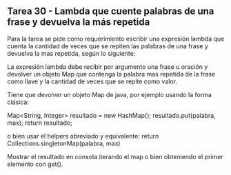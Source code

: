 ## Tarea 30 - Lambda que cuente palabras de una frase y devuelva la más repetida

Para la tarea se pide como requerimiento escribir una expresión lambda que cuenta la cantidad de veces que se repiten las palabras de una frase y devuelva la mas repetida, según lo siguiente:

La expresión lambda debe recibir por argumento una frase u oración y devolver un objeto Map que contenga la palabra mas repetida de la frase como llave y la cantidad de veces que se repite como valor.

Tiene que devolver un objeto Map de java, por ejemplo usando la forma clásica:

Map<String, Integer> resultado = new HashMap();
resultado.put(palabra, max);
return resultado;

o bien usar el helpers abreviado y equivalente:
return Collections.singletonMap(palabra, max)

Mostrar el resultado en consola iterando el map o bien obteniendo el primer elemento con get().
